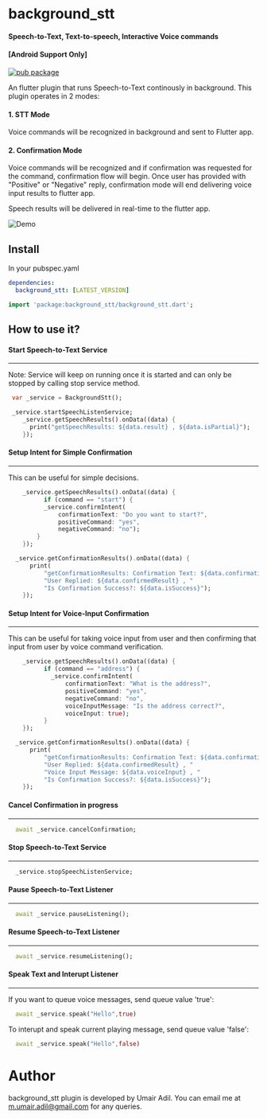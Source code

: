 # background_stt
#### Speech-to-Text, Text-to-speech, Interactive Voice commands
#### [Android Support Only]

[![pub package](https://img.shields.io/pub/v/background_stt)](https://pub.dev/packages/background_stt)

An flutter plugin that runs Speech-to-Text continously in background. This plugin operates in 2 modes:

#### 1. STT Mode
  Voice commands will be recognized in background and sent to Flutter app.

#### 2. Confirmation Mode
  Voice commands will be recognized and if confirmation was requested for the command, confirmation flow will begin. Once user has provided with "Positive" or "Negative" reply, confirmation mode will end delivering voice input results to flutter app.

Speech results will be delivered in real-time to the flutter app.

![Demo](pictures/picture1.gif)

## Install
In your pubspec.yaml

```yaml
dependencies:
  background_stt: [LATEST_VERSION]
```

```dart
import 'package:background_stt/background_stt.dart';
```

## How to use it?

#### Start Speech-to-Text Service
__________________________________

Note: Service will keep on running once it is started and can only be stopped by calling stop service method.

```dart
 var _service = BackgroundStt();

 _service.startSpeechListenService;
    _service.getSpeechResults().onData((data) {
      print("getSpeechResults: ${data.result} , ${data.isPartial}");
    });
```

#### Setup Intent for Simple Confirmation
__________________________________________

This can be useful for simple decisions.

```dart
    _service.getSpeechResults().onData((data) {
          if (command == "start") {
          _service.confirmIntent(
              confirmationText: "Do you want to start?",
              positiveCommand: "yes",
              negativeCommand: "no");
        }
    });

  _service.getConfirmationResults().onData((data) {
      print(
          "getConfirmationResults: Confirmation Text: ${data.confirmationIntent} , "
          "User Replied: ${data.confirmedResult} , "
          "Is Confirmation Success?: ${data.isSuccess}");
    });
```

#### Setup Intent for Voice-Input Confirmation
______________________________________________

This can be useful for taking voice input from user and then confirming that input from user by voice command verification.

```dart
    _service.getSpeechResults().onData((data) {
          if (command == "address") {
            _service.confirmIntent(
                confirmationText: "What is the address?",
                positiveCommand: "yes",
                negativeCommand: "no",
                voiceInputMessage: "Is the address correct?",
                voiceInput: true);
          }
    });

  _service.getConfirmationResults().onData((data) {
      print(
          "getConfirmationResults: Confirmation Text: ${data.confirmationIntent} , "
          "User Replied: ${data.confirmedResult} , "
          "Voice Input Message: ${data.voiceInput} , "
          "Is Confirmation Success?: ${data.isSuccess}");
    });
```

#### Cancel Confirmation in progress
_____________________________________

```dart
  await _service.cancelConfirmation;
```

#### Stop Speech-to-Text Service
__________________________________

```dart
  _service.stopSpeechListenService;
```

#### Pause Speech-to-Text Listener
__________________________________

```dart
  await _service.pauseListening();
```

#### Resume Speech-to-Text Listener
__________________________________

```dart
  await _service.resumeListening();
```

#### Speak Text and Interupt Listener
__________________________________

If you want to queue voice messages, send queue value 'true':

```dart
  await _service.speak("Hello",true)
```

To interupt and speak current playing message, send queue value 'false':

```dart
  await _service.speak("Hello",false)
```

# Author

background_stt plugin is developed by Umair Adil. You can email me at <m.umair.adil@gmail.com> for any queries.
